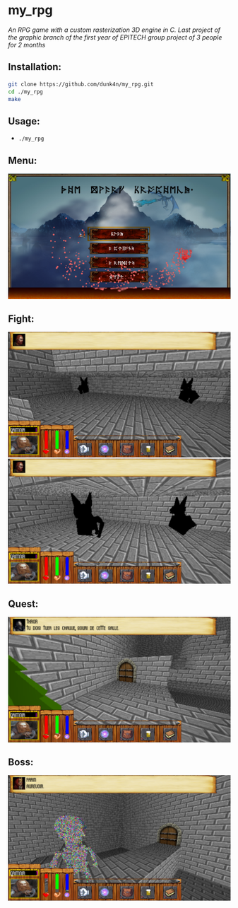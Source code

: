 # my_rpg

_An RPG game with a custom rasterization 3D engine in C._
_Last project of the graphic branch of the first year of EPITECH_
_group project of 3 people for 2 months_

## Installation:

```sh
git clone https://github.com/dunk4n/my_rpg.git
cd ./my_rpg
make
```

## Usage:
* `./my_rpg`

## Menu:
![my_rpg_menu](https://github.com/Dunk4n/my_rpg/blob/master/img/my_rpg_menu.png)
## Fight:
![my_rpg_mob](https://github.com/Dunk4n/my_rpg/blob/master/img/my_rpg_mob.png)
![my_rpg_mob2](https://github.com/Dunk4n/my_rpg/blob/master/img/my_rpg_mob2.png)
## Quest:
![my_rpg_quest](https://github.com/Dunk4n/my_rpg/blob/master/img/my_rpg_quest.png)
## Boss:
![my_rpg_boss](https://github.com/Dunk4n/my_rpg/blob/master/img/my_rpg_boss.png)
